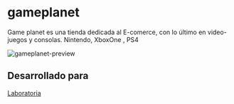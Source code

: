 # gameplanet
Game planet es una tienda dedicada al E-comerce, con lo último en video-juegos y consolas.
Nintendo, XboxOne , PS4 

![gameplanet-preview](https://78.media.tumblr.com/216124c505e5f67157dccba764d6e7a9/tumblr_p4eqkcdfi61x6yz3po1_1280.png)



## Desarrollado para 

[Laboratoria](http://laboratoria.la)
